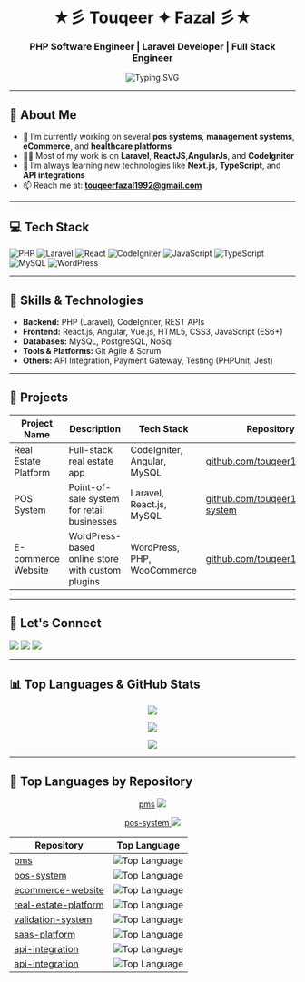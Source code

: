 

<h1 align="center">★彡 Touqeer ✦ Fazal 彡★</h1>
<h3 align="center">PHP Software Engineer | Laravel Developer | Full Stack Engineer</h3>

<p align="center">
  <img src="https://readme-typing-svg.demolab.com/?lines=Building+Scalable+Web+Apps;Laravel+%7C+React+%7C+CodeIgniter+%7C+API+Integration;Clean+Code+%7C+10%2B+Years+Experience&center=true&width=600&height=45&color=0A66C2&vCenter=true&pause=1000&size=22" alt="Typing SVG" />
</p>

---

## 🚀 About Me

- 🔭 I’m currently working on several **pos systems**, **management systems**, **eCommerce**, and **healthcare platforms**  
- 👨‍💻 Most of my work is on **Laravel**, **ReactJS**,**AngularJs**, and **CodeIgniter**  
- 🧠 I’m always learning new technologies like **Next.js**, **TypeScript**, and **API integrations**  
- 📫 Reach me at: **touqeerfazal1992@gmail.com**

---

## 💻 Tech Stack

![PHP](https://img.shields.io/badge/PHP-8892BF?style=flat&logo=php&logoColor=white)
![Laravel](https://img.shields.io/badge/Laravel-E74430?style=flat&logo=laravel&logoColor=white)
![React](https://img.shields.io/badge/React-61DAFB?style=flat&logo=react&logoColor=black)
![CodeIgniter](https://img.shields.io/badge/CodeIgniter-EF4223?style=flat&logo=codeigniter&logoColor=white)
![JavaScript](https://img.shields.io/badge/JavaScript-F7DF1E?style=flat&logo=javascript&logoColor=black)
![TypeScript](https://img.shields.io/badge/TypeScript-007ACC?style=flat&logo=typescript&logoColor=white)
![MySQL](https://img.shields.io/badge/MySQL-4479A1?style=flat&logo=mysql&logoColor=white)
![WordPress](https://img.shields.io/badge/WordPress-21759B?style=flat&logo=wordpress&logoColor=white)

---

## 🚀 Skills & Technologies

- **Backend:** PHP (Laravel), CodeIgniter, REST APIs  
- **Frontend:** React.js, Angular, Vue.js, HTML5, CSS3, JavaScript (ES6+)  
- **Databases:** MySQL, PostgreSQL, NoSql  
- **Tools & Platforms:** Git Agile & Scrum  
- **Others:** API Integration, Payment Gateway, Testing (PHPUnit, Jest)

---

## 💼 Projects

| Project Name          | Description                                  | Tech Stack                          | Repository Link                     |
|-----------------------|----------------------------------------------|-----------------------------------|-----------------------------------|
| Real Estate Platform  | Full-stack real estate app                    | CodeIgniter, Angular, MySQL       | [github.com/touqeer16/real-estate](https://github.com/touqeerfazal/real-estate)  |
| POS System           | Point-of-sale system for retail businesses   | Laravel, React.js, MySQL           | [github.com/touqeer16/pos-system](https://github.com/touqeerfazal/pos-system)    |
| E-commerce Website   | WordPress-based online store with custom plugins | WordPress, PHP, WooCommerce      | [github.com/touqeer16/ecommerce](https://github.com/touqeerfazal/ecommerce)      |

---


## 🔗 Let's Connect

<p align="left">
  <a href="mailto:touqeerfazal1992@gmail.com"><img src="https://img.shields.io/badge/Gmail-D14836?style=flat&logo=gmail&logoColor=white"/></a>
  <a href="https://linkedin.com/in/touqeerfazal" target="_blank"><img src="https://img.shields.io/badge/LinkedIn-0A66C2?style=flat&logo=linkedin&logoColor=white" /></a>
  <a href="https://github.com/touqeer16"><img src="https://img.shields.io/badge/GitHub-181717?style=flat&logo=github&logoColor=white" /></a>
</p>

---

## 📊 Top Languages & GitHub Stats

<p align="center">
  <img src="https://github-readme-stats.vercel.app/api/top-langs/?username=touqeer16&layout=compact&hide_progress=false&theme=tokyonight" />
</p>

<p align="center">
  <img src="https://github-profile-summary-cards.vercel.app/api/cards/repos-per-language?username=touqeer16&amp;theme=dracula" />
</p>


<p align="center">
  <img src="https://github-readme-stats.vercel.app/api?username=touqeer16&show_icons=true&theme=tokyonight&hide_title=false&hide_rank=false" />
</p>

---



## 🧠 Top Languages by Repository

<p align="center">
  <a href="https://github.com/touqeer16/pms">pms</a>
  <img src="https://img.shields.io/github/languages/top/touqeer16/pms&amp;theme=dracula" />
</p>

<p align="center">
  <a href="https://github.com/touqeer16/pos-system">pos-system
  <img src="https://img.shields.io/github/languages/top/touqeer16/pos-system&amp;theme=dracula" />
  </a>
</p>



| Repository        | Top Language |
|------------------|--------------|
| [pms](https://github.com/touqeer16/pms) | ![Top Language](https://img.shields.io/github/languages/top/touqeer16/pms) |
| [pos-system](https://github.com/touqeer16/pos-system)           | ![Top Language](https://img.shields.io/github/languages/top/touqeer16/pos-system) |
| [ecommerce-website](https://github.com/touqeer16/ecommerce-website) | ![Top Language](https://img.shields.io/github/languages/top/touqeer16/ecommerce-website) |
| [real-estate-platform](https://github.com/touqeer16/real-estate-platform) | ![Top Language](https://img.shields.io/github/languages/top/touqeer16/real-estate-platform) |
| [validation-system](https://github.com/touqeer16/validation-system) | ![Top Language](https://img.shields.io/github/languages/top/touqeer16/validation-system) |
| [saas-platform](https://github.com/touqeer16/saas-platform) | ![Top Language](https://img.shields.io/github/languages/top/touqeer16/saas-platform) |
| [api-integration](https://github.com/touqeer16/api-integration) | ![Top Language](https://img.shields.io/github/languages/top/touqeer16/api-integration) |
| [api-integration](https://github.com/touqeer16/management-system) | ![Top Language](https://img.shields.io/github/languages/top/touqeer16/management-system) |







